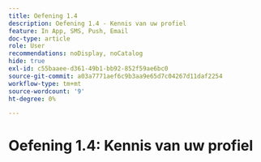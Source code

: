 ```yaml
---
title: Oefening 1.4
description: Oefening 1.4 - Kennis van uw profiel
feature: In App, SMS, Push, Email
doc-type: article
role: User
recommendations: noDisplay, noCatalog
hide: true
exl-id: c55baaee-d361-49b1-bb92-852f59ae6bc0
source-git-commit: a03a7771aef6c9b3aa9e65d7c04267d11daf2254
workflow-type: tm+mt
source-wordcount: '9'
ht-degree: 0%

---
```


# Oefening 1.4: Kennis van uw profiel
